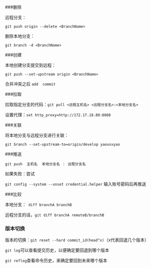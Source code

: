 ###删除

远程分支：

```git push origin --delete <BranchName> ```

删除本地分支：

```git branch -d <BranchName> ```

###创建

本地创建分支提交到远程：

```git push --set-upstream origin <BranchName>```

合并冲突之后 ```add  commit```

###拉取

拉取指定分支的代码：```git pull <远程主机名> <远程分支名>:<本地分支名> ```

设置代理：```set http_proxy=http://172.17.18.80:8080```

###关联

将本地分支与远程分支进行关联：

 ```git branch --set-upstream-to=origin/develop yaoxxxyao```

###推送

```git push  主机名  本地分支名 ： 远程分支名```

如果失败：尝试

```git config --system --unset credential.helper``` 输入账号密码后再推送

###比较

本地分支：``` diff branchA branchB```

远程分支的话，```git diff branchA remoteB/branchB```

### 版本切换

版本的切换：```git reset --hard commit_id(head^x)```（x代表回退几个版本）

```git log```可以查看提交历史，以便确定要回退到哪个版本

```git reflog```查看命令历史，来确定要回到未来哪个版本